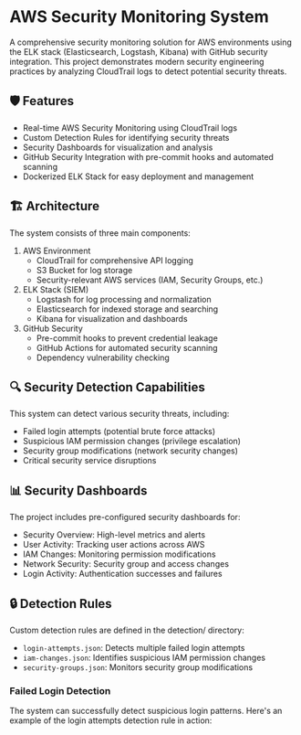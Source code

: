 # AWS Security Monitoring System

A comprehensive security monitoring solution for AWS environments using the ELK stack (Elasticsearch, Logstash, Kibana) with GitHub security integration. This project demonstrates modern security engineering practices by analyzing CloudTrail logs to detect potential security threats.

## 🛡️ Features

- Real-time AWS Security Monitoring using CloudTrail logs
- Custom Detection Rules for identifying security threats
- Security Dashboards for visualization and analysis
- GitHub Security Integration with pre-commit hooks and automated scanning
- Dockerized ELK Stack for easy deployment and management

## 🏗️ Architecture

The system consists of three main components:

1. AWS Environment
   - CloudTrail for comprehensive API logging
   - S3 Bucket for log storage
   - Security-relevant AWS services (IAM, Security Groups, etc.)
2. ELK Stack (SIEM)
   - Logstash for log processing and normalization
   - Elasticsearch for indexed storage and searching
   - Kibana for visualization and dashboards
3. GitHub Security
   - Pre-commit hooks to prevent credential leakage
   - GitHub Actions for automated security scanning
   - Dependency vulnerability checking

## 🔍 Security Detection Capabilities

This system can detect various security threats, including:

- Failed login attempts (potential brute force attacks)
- Suspicious IAM permission changes (privilege escalation)
- Security group modifications (network security changes)
- Critical security service disruptions

## 📊 Security Dashboards

The project includes pre-configured security dashboards for:

- Security Overview: High-level metrics and alerts
- User Activity: Tracking user actions across AWS
- IAM Changes: Monitoring permission modifications
- Network Security: Security group and access changes
- Login Activity: Authentication successes and failures

## 🔒 Detection Rules

Custom detection rules are defined in the detection/ directory:

- `login-attempts.json`: Detects multiple failed login attempts
- `iam-changes.json`: Identifies suspicious IAM permission changes
- `security-groups.json`: Monitors security group modifications

### Failed Login Detection

The system can successfully detect suspicious login patterns. Here's an example of the login attempts detection rule in action: